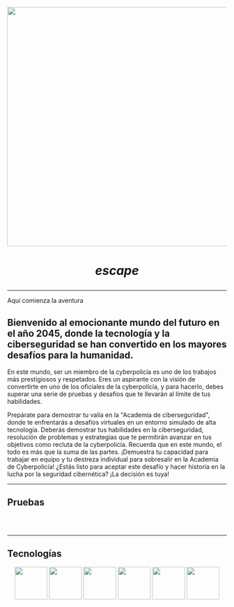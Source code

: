 
<p align="center"> 
  <img src="https://github.com/signados/escape/blob/main/present/foto-portada.png" width="550" height="550">
</p>


# _<p align="center">escape</p>_

---

Aquí comienza la aventura

## Bienvenido al emocionante mundo del futuro en el año 2045, donde la tecnología y la ciberseguridad se han convertido en los mayores desafíos para la humanidad. <br>

En este mundo, ser un miembro de la cyberpolicía es uno de los trabajos más prestigiosos y respetados. Eres un aspirante con la visión de convertirte en uno de los oficiales de la cyberpolicía, y para hacerlo, debes superar una serie de pruebas y desafíos que te llevarán al límite de tus habilidades.<br>

Prepárate para demostrar tu valía en la "Academia de  ciberseguridad", donde te enfrentarás a desafíos virtuales en un entorno simulado de alta tecnología. Deberás demostrar tus habilidades en la ciberseguridad, resolución de problemas y estrategias que te permitirán avanzar en tus objetivos como recluta de la cyberpolicía.
Recuerda que en este mundo, el todo es más que la suma de las partes. ¡Demuestra tu capacidad para trabajar en equipo y tu destreza individual para sobresalir en la Academia de Cyberpolicía! ¿Estás listo para aceptar este desafío y hacer historia en la lucha por la seguridad cibernética? ¡La decisión es tuya!

---
## Pruebas

<p align="center">
  <img src="" width="" height="">
  <img src="" width="" height="">
</p>

<p align="center">
  <img src="" width="" height="">
</p>

---

## Tecnologías <br>

<p align="center"> 
  <img src="https://user-images.githubusercontent.com/25181517/192158954-f88b5814-d510-4564-b285-dff7d6400dad.png" width="75" height="75">
  <img src="https://user-images.githubusercontent.com/25181517/183898674-75a4a1b1-f960-4ea9-abcb-637170a00a75.png" width="75" height="75">
  <img src="https://user-images.githubusercontent.com/25181517/117447155-6a868a00-af3d-11eb-9cfe-245df15c9f3f.png" width="75" height="75">
  <img src="https://user-images.githubusercontent.com/25181517/183897015-94a058a6-b86e-4e42-a37f-bf92061753e5.png" width="75" height="75">
  <img src="https://github.com/signados/escape/blob/main/img/aframe-logo.png" width="75" height="75">
  <img src="https://user-images.githubusercontent.com/25181517/183898054-b3d693d4-dafb-4808-a509-bab54cf5de34.png" width="75" height="75">
</p>
